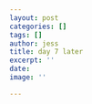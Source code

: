 ```yaml
---
layout: post
categories: []
tags: []
author: jess
title: day 7 later
excerpt: ''
date: 
image: ''

---
```

